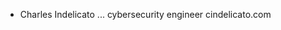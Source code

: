 
- Charles Indelicato ... cybersecurity engineer cindelicato.com 
<!---
cindelicato/cindelicato is a ✨ special ✨ repository because its `README.md` (this file) appears on your GitHub profile.
You can click the Preview link to take a look at your changes.
--->
